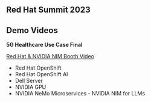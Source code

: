## Red Hat Summit 2023 

## Demo Videos

**5G Healthcare Use Case Final**



[Red Hat & NVIDIA NIM Booth Video](https://www.youtube.com/watch?v=JTBvfeHUL3g)

- Red Hat OpenShift
- Red Hat OpenShift AI
- Dell Server
- NVIDIA GPU
- NVIDIA NeMo Microservices - NVIDIA NIM for LLMs